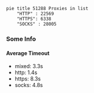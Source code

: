 
```mermaid
pie title 51288 Proxies in list
    "HTTP" : 22569
    "HTTPS": 6338
    "SOCKS" : 28005
```

### Some Info
#### Average Timeout

- mixed: 3.3s
- http: 1.4s
- https: 8.3s
- socks: 4.8s